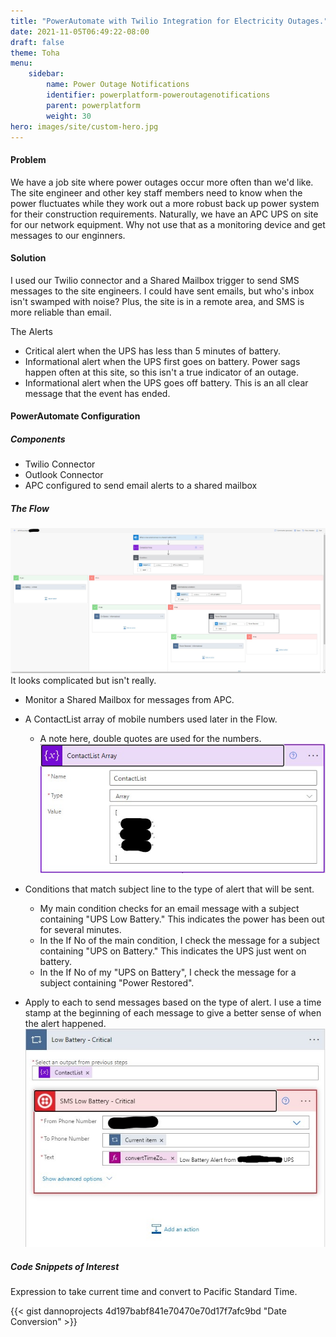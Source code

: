 ```yaml
---
title: "PowerAutomate with Twilio Integration for Electricity Outages."
date: 2021-11-05T06:49:22-08:00
draft: false
theme: Toha
menu:
    sidebar:
        name: Power Outage Notifications
        identifier: powerplatform-poweroutagenotifications
        parent: powerplatform
        weight: 30
hero: images/site/custom-hero.jpg
---
```



#### Problem
We have a job site where power outages occur more often than we'd like.  The site engineer and other key staff members need to know when the power fluctuates while they work out a more robust back up power system for their construction requirements. Naturally, we have an APC UPS on site for our network equipment.  Why not use that as a monitoring device and get messages to our enginners. 
 
#### Solution
I used our Twilio connector and a Shared Mailbox trigger to send SMS messages to the site engineers. I could have sent emails, but who's inbox isn't swamped with noise?  Plus, the site is in a remote area, and SMS is more reliable than email.

The Alerts
- Critical alert when the UPS has less than 5 minutes of battery.
- Informational alert when the UPS first goes on battery.  Power sags happen often at this site, so this isn't a true indicator of an outage.
- Informational alert when the UPS goes off battery.  This is an all clear message that the event has ended. 

#### PowerAutomate Configuration
##### Components
- Twilio Connector
- Outlook Connector
- APC configured to send email alerts to a shared mailbox

##### The Flow
![The Flow](/posts/powerplatform/PowerAlerts_FlowOverview.jpg)
It looks complicated but isn't really. 
- Monitor a Shared Mailbox for messages from APC.
- A ContactList array of mobile numbers used later in the Flow. 
    * A note here, double quotes are used for the numbers. 
![Array Example](/posts/powerplatform/PowerAlerts_arraydetail.jpg)
- Conditions that match subject line to the type of alert that will be sent.  
    * My main condition checks for an email message with a subject containing "UPS Low Battery."  This indicates the power has been out for several minutes. 
    * In the If No of the main condition, I check the message for a subject containing "UPS on Battery."  This indicates the UPS just went on battery.
    * In the If No of my "UPS on Battery", I check the message for a subject containing "Power Restored".

- Apply to each to send messages based on the type of alert. I use a time stamp at the beginning of each message to give a better sense of when the alert happened.
![Apply To Each Example](/posts/powerplatform/PowerAlerts_applytoeachdetail.jpg)

##### Code Snippets of Interest
Expression to take current time and convert to Pacific Standard Time. 

{{< gist dannoprojects 4d197babf841e70470e70d17f7afc9bd "Date Conversion" >}}
